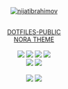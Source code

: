 <div align="center">
  <a href="https://github.com/nijatibrahimov">
    <img src="https://user-images.githubusercontent.com/51142227/192073451-0161c6aa-fe2a-45de-a5fe-e47e8072967d.jpg" alt="nijatibrahimov" align="center"/>
  </a>
  <br />
  <br />
  
  [DOTFILES-PUBLIC](https://github.com/nijatibrahimov/nora-theme)
  <br />
  [NORA THEME](https://github.com/nijatibrahimov/nora-theme)
  <br />
  <br />
	<a href="https://www.gnu.org/gnu/linux-and-gnu.en.html"><img src="https://img.shields.io/badge/OS-GNU/Linux-cdd6f4?style=flat-square&logo=gnu" /></a>
	<a href="https://getfedora.org/"><img src="https://img.shields.io/badge/DISTRO-Fedora-52a2da?style=flat-square&logo=fedora" /></a>
	<a href="https://neovim.io"><img src="https://img.shields.io/badge/EDITOR-Neovim-a6e3a1?style=flat-square&logo=neovim" /></a>
	<a href="https://www.ecma-international.org/publications-and-standards/standards/?order=last-change"><img src="https://img.shields.io/badge/LANG-JavaScript-fedc58?style=flat-square&logo=javascript" /></a>
	<br />
	<a href="https://github.com/nijatibrahimov"><img src="https://img.shields.io/github/followers/nijatibrahimov?color=cdd6f4&label=GITHUB&style=flat-square&logo=github" /></a>
	<a href="mailto:ibrahimovoffial@gmail.com"><img src="https://img.shields.io/badge/EMAIL-ibrahimovofficial@gmail.com-b4befe?style=flat-square&logo=gmail" /></a>
	<br />
	<br />
	<img src="https://github-readme-stats.vercel.app/api?username=nijatibrahimov&theme=radical&hide_title=true&hide_rank=true&show_icons=true&include_all_commits=true&line_height=24&hide_border=true" />
	<img src="https://github-readme-stats.vercel.app/api/top-langs/?username=nijatibrahimov&theme=radical&hide_title=true&langs_count=8&layout=compact&hide_border=true" />
</div>
